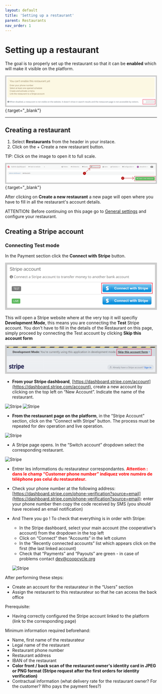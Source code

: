 ```yaml
---
layout: default
title: 'Setting up a restaurant'
parent: Restaurants
nav_order: 1
---
```


# Setting up a restaurant

<div class="alert alert-info" role="alert">
The goal is to properly set up the restaurant so that it can be <strong>enabled</strong> which will make it visible on the platform.
</div>

[![](/assets/images/enablerestotoggle.png)](assets/images/enablerestotoggle.png){:target="\_blank"}

---

## Creating a restaurant

1. Select <i class="fas fa-utensils"></i> **Restaurants** from the header in your instace.
2. Click on the <span class="badge badge-success">+ Create a new restaurant</span> button.

<span class="badge badge-info">TIP:</span><span> Click on the image to open it to full scale.</span>

[![](/assets/images/createrestaurant.png)](/assets/images/createrestaurant.png){:target="\_blank"}

After clicking on **Create a new restaurant** a new page will open where you have to fill in all the restaurant's account details.<br>

<span class="badge badge-warning">ATTENTION:</span><span> Before continuing on this page go to [General settings](/en/admin/restaurants/general-settings/) and configure your restaurant.</span>

## Creating a Stripe account

### Connecting Test mode

In the Payment section click the **Connect with Stripe** button. 

[![Stripe](/assets/images/stripeTest.png)](/assets/images/stripeTest.png)

This will open a Stripe website where at the very top it will specifiy **Development Mode**, this means you are connecting the **Test** Stripe account.
You don't have to fill in the details of the Restaurant on this page, simply proceed by connecting the Test account by clicking **Skip this account form**

[![Stripe](/assets/images/stripeTestSkip.png)](/assets/images/stripeTestSkip.png)



- **From your Stripe dashboard**, [https://dashboard.stripe.com/account](https://dashboard.stripe.com/account), create a new account by clicking on the top left on “New Account”. Indicate the name of the restaurant.

<span class="zoomable">![Stripe](/assets/images/stripe_resto_account_fr.png)</span>
![Stripe](/assets/images/stripe_resto_account_fr_2.png)
 
- **From the restaurant page on the platform**, in the “Stripe Account” section, click on the “Connect with Stripe” button. The process must be repeated for dev operation and live operation.

![Stripe](/assets/images/stripe_resto_account_fr_3.png)

- A Stripe page opens. In the “Switch account” dropdown select the corresponding restaurant.

![Stripe](/assets/images/stripe_resto_account_fr_4.png)

- Entrer les informations du restaurateur correspondantes. <span style="color: red">**Attention : dans le champ “Customer phone number” indiquez votre numéro de téléphone pas celui du restaurateur.**</span>


- Check your phone number at the following address: [https://dashboard.stripe.com/phone-verification?source=email](https://dashboard.stripe.com/phone-verification?source=email): enter your phone number then copy the code received by SMS (you should have received an email notification)

- And There you go ! To check that everything is in order with Stripe:
  - In the Stripe dashboard, select your main account (the cooperative's account) from the dropdown in the top left
  - Click on “Connect” then “Accounts” in the left column
  - In the “Recently connected accounts” list which appears click on the first (the last linked account)
  - Check that “Payments” and “Payouts” are green - in case of problems contact [dev@coopcycle.org](mailto:dev@coopcycle.org)

  ![Stripe](/assets/images/stripe_resto_account_fr_5.png)


After performing these steps:

- Create an account for the restaurateur in the “Users” section
- Assign the restaurant to this restaurateur so that he can access the back office


Prerequisite:

- Having correctly configured the Stripe account linked to the platform (link to the corresponding page)


Minimum information required beforehand:

- Name, first name of the restaurateur
- Legal name of the restaurant
- Restaurant phone number
- Restaurant address
- IBAN of the restaurant
- **Color front / back scan of the restaurant owner's identity card in JPEG or PNG format (Stripe request after the first orders for identity verification)**
- Contractual information (what delivery rate for the restaurant owner? For the customer? Who pays the payment fees?)
